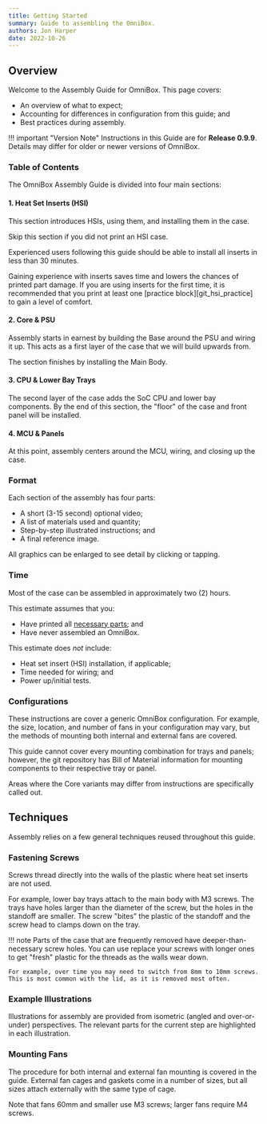 ```yaml
---
title: Getting Started
summary: Guide to assembling the OmniBox.
authors: Jon Harper
date: 2022-10-26
---
```


## Overview

Welcome to the Assembly Guide for OmniBox. This page covers:

- An overview of what to expect;
- Accounting for differences in configuration from this guide; and
- Best practices during assembly.

!!! important "Version Note"
    Instructions in this Guide are for **Release 0.9.9**. Details may differ for older or newer versions of OmniBox.

### Table of Contents

The OmniBox Assembly Guide is divided into four main sections:

#### 1. Heat Set Inserts (HSI)

This section introduces HSIs, using them, and installing them in the case.

Skip this section if you did not print an HSI case.

Experienced users following this guide should be able to install all inserts in less than 30 minutes.

Gaining experience with inserts saves time and lowers the chances of printed part damage. If you are using inserts for the first time, it is recommended that you print at least one [practice block][git_hsi_practice] to gain a level of comfort.

#### 2. Core & PSU

Assembly starts in earnest by building the Base around the PSU and wiring it up. This acts as a first layer of the case that we will build upwards from.

The section finishes by installing the Main Body.

#### 3. CPU & Lower Bay Trays

The second layer of the case adds the SoC CPU and lower bay components. By the end of this section, the "floor" of the case and front panel will be installed.

#### 4. MCU & Panels

At this point, assembly centers around the MCU, wiring, and closing up the case.

### Format

Each section of the assembly has four parts:

- A short (3-15 second) optional video;
- A list of materials used and quantity;
- Step-by-step illustrated instructions; and
- A final reference image.

All graphics can be enlarged to see detail by clicking or tapping.

### Time

Most of the case can be assembled in approximately two (2) hours.

This estimate assumes that you:

- Have printed all [necessary parts][checklist]; and
- Have never assembled an OmniBox.

This estimate does *not* include:

- Heat set insert (HSI) installation, if applicable;
- Time needed for wiring; and
- Power up/initial tests.

### Configurations

These instructions are cover a generic OmniBox configuration. For example, the size, location, and number of fans in your configuration may vary, but the methods of mounting both internal and external fans are covered.

This guide cannot cover every mounting combination for trays and panels; however, the git repository has Bill of Material information for mounting components to their respective tray or panel.

Areas where the Core variants may differ from instructions are specifically called out.

## Techniques

Assembly relies on a few general techniques reused throughout this guide.

### Fastening Screws

Screws thread directly into the walls of the plastic where heat set inserts are not used.

For example, lower bay trays attach to the main body with M3 screws. The trays have holes larger than the diameter of the screw, but the holes in the standoff are smaller. The screw "bites" the plastic of the standoff and the screw head to clamps down on the tray.

!!! note
    Parts of the case that are frequently removed have deeper-than-necessary screw holes. You can use replace your screws with longer ones to get "fresh" plastic for the threads as the walls wear down.

    For example, over time you may need to switch from 8mm to 10mm screws. This is most common with the lid, as it is removed most often.

### Example Illustrations

Illustrations for assembly are provided from isometric (angled and over-or-under) perspectives. The relevant parts for the current step are highlighted in each illustration.

### Mounting Fans

The procedure for both internal and external fan mounting is covered in the guide. External fan cages and gaskets come in a number of sizes, but all sizes attach externally with the same type of cage.

Note that fans 60mm and smaller use M3 screws; larger fans require M4 screws.

[base]:     base.md         "Assembly: Base and PSU"
[core]:     core.md         "Assembly: Main Body"
[mcu]:      mcu.md          "Assembly: MCU Tray"
[cpu]:      cpu.md          "Assembly: CPU Tray"
[lower_bay]:lower_bay.md    "Assembly: Lower Bay Tray(s)"
[front]:    front.md        "Assembly: Front Panel"
[side]:     side.md         "Assembly: Side Panel(s)"
[rear]:     rear.md         "Assembly: Rear Panel"
[lid]:      lid.md          "Assembly: Lid(s)"
[bottom]:   bottom.md       "Assembly: Bottom Panels"
[checklist]: ../printing.md#printed-component-checklist "Printed Component Checklist"
[parts]: ../support/index.md "Supported Parts List"
